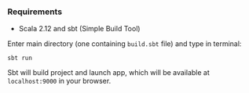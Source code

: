 ### Requirements
- Scala 2.12 and sbt (Simple Build Tool)

Enter main directory (one containing `build.sbt` file) and type in terminal:
```batch
sbt run
```
Sbt will build project and launch app, which will be available at `localhost:9000` in your browser.